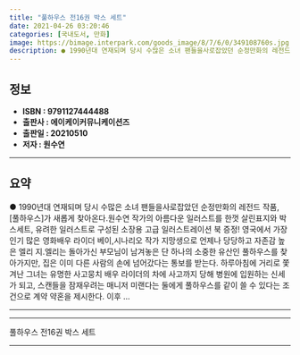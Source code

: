 ```yaml
---
title: "풀하우스 전16권 박스 세트"
date: 2021-04-26 03:20:46
categories: [국내도서, 만화]
image: https://bimage.interpark.com/goods_image/8/7/6/0/349108760s.jpg
description: ● 1990년대 연재되며 당시 수많은 소녀 팬들을사로잡았던 순정만화의 레전드 작품, [풀하우스]가 새롭게 찾아온다.원수연 작가의 아름다운 일러스트를 한껏 살린표지와 박스세트, 유려한 일러스트로 구성된 소장용 고급 일러스트레이션 북 증정! 영국에서 가장 인기 많은 영화배우 라이더 베이,
---
```


## **정보**

- **ISBN : 9791127444488**
- **출판사 : 에이케이커뮤니케이션즈**
- **출판일 : 20210510**
- **저자 : 원수연**

------



## **요약**

●  1990년대 연재되며 당시 수많은 소녀 팬들을사로잡았던 순정만화의 레전드 작품, [풀하우스]가 새롭게 찾아온다.원수연 작가의 아름다운 일러스트를 한껏 살린표지와 박스세트, 유려한 일러스트로 구성된 소장용 고급 일러스트레이션 북 증정! 영국에서 가장 인기 많은 영화배우 라이더 베이,시나리오 작가 지망생으로 언제나 당당하고 자존감 높은 엘리 지.엘리는 돌아가신 부모님이 남겨놓은 단 하나의 소중한 유산인 풀하우스를 찾아가지만, 집은 이미 다른 사람의 손에 넘어갔다는 통보를 받는다. 하루아침에 거리로 쫓겨난 그녀는 유명한 사고뭉치 배우 라이더의 차에 사고까지 당해 병원에 입원하는 신세가 되고, 스캔들을 잠재우려는 매니저 미랜다는 둘에게 풀하우스를 같이 쓸 수 있다는 조건으로 계약 약혼을 제시한다. 이후 ...

------



------


풀하우스 전16권 박스 세트 

------


